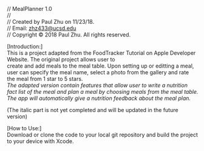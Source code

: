 //  MealPlanner 1.0  
//  
//  Created by Paul Zhu on 11/23/18.  
//  Email: zhz433@ucsd.edu  
//  Copyright © 2018 Paul Zhu. All rights reserved.  

[Introduction:]  
	This is a project adapted from the FoodTracker Tutorial on Apple Developer Website. The original project allows user to  
create and add meals to the meal table. Upon setting up or editting a meal, user can specify the meal name, select a photo from
the gallery and rate the meal from 1 star to 5 stars.  
 	*The adapted version contain features that allow user to write a nutrition fact list of the meal and plan a meal by choosing
meals from the meal table. The app will automatically give a nutrition feedback about the meal plan.*

(The italic part is not yet completed and will be updated in the future version)

[How to Use:]  
	Download or clone the code to your local git repository and build the project to your device with Xcode.
 
